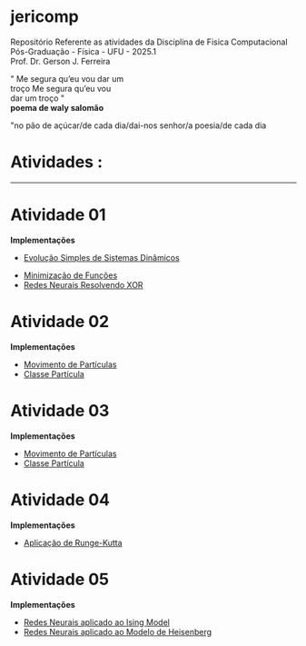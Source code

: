 # jericomp 

Repositório Referente as atividades da Disciplina de Fisica Computacional <br/> 
Pós-Graduação - Física - UFU - 2025.1 <br/>
Prof. Dr. Gerson J. Ferreira <br/>


" Me segura qu’eu vou dar um <br/>
troço Me segura qu’eu vou    <br/>
dar um troço "               <br/>
<strong> poema de waly salomão </strong>

"no pão de açúcar/de cada dia/dai-nos senhor/a poesia/de cada dia

# Atividades :
<hr>

# Atividade 01   

<b> Implementações </b> <br />   
<ul><li><a href='https://github.com/mardoniofranca/jericomp/blob/main/atividade01/1-1-intro_evolucao_simples_sistemas_dinamicos.ipynb'> 

   Evolução Simples de Sistemas Dinâmicos </a>
   </li>
   <li> <a href='https://github.com/mardoniofranca/jericomp/blob/main/atividade01/1-2-intro_min_funcoes.ipynb'>
      Minimização de Funções </a>
     
   </li>
   <li> <a href='https://github.com/mardoniofranca/jericomp/blob/main/atividade01/1-3-redes_neurais_resolvendo_XOR.ipynb'>
      Redes Neurais Resolvendo XOR</a>
   </li>
</ul>

# Atividade 02 
<b> Implementações </b> <br />   
<ul><li><a href='https://github.com/mardoniofranca/paubrasil/blob/master/miner/enem_2019-cidade.py'> 
   Movimento de Partículas</a>
   </li>
   <li> <a href='https://github.com/mardoniofranca/paubrasil/blob/master/miner/enem_2019-menores_14.ipynb'>
      Classe Partícula </a>
   </li>
</ul>

# Atividade 03
<b> Implementações </b> <br />   
<ul><li><a href='https://github.com/mardoniofranca/paubrasil/blob/master/miner/enem_2019-cidade.py'> 
   Movimento de Partículas</a>
   </li>
   <li> <a href='https://github.com/mardoniofranca/paubrasil/blob/master/miner/enem_2019-menores_14.ipynb'>
      Classe Partícula </a>
   </li>
</ul>

# Atividade 04
<b> Implementações </b> <br />   
<ul><li><a href='https://github.com/mardoniofranca/paubrasil/blob/master/miner/enem_2019-cidade.py'> 
   Aplicação de  Runge-Kutta</a>
   </li>
  
</ul>

# Atividade 05
<b> Implementações </b> <br />   
<ul><li><a href='https://github.com/mardoniofranca/paubrasil/blob/master/miner/enem_2019-cidade.py'> 
   Redes Neurais aplicado ao Ising Model</a>
   </li>
   <li><a href='https://github.com/mardoniofranca/paubrasil/blob/master/miner/enem_2019-cidade.py'> 
   Redes Neurais aplicado ao Modelo de Heisenberg</a>
   </li>
  
</ul>

